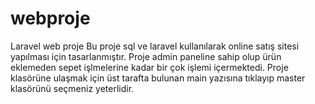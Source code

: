 # webproje
Laravel web proje
Bu proje sql ve laravel kullanılarak online satış sitesi yapılması için tasarlanmıştır. Proje admin paneline sahip olup ürün eklemeden sepet işlmelerine kadar bir çok işlemi içermektedi. Proje klasörüne ulaşmak için üst tarafta bulunan main yazısına tıklayıp master klasörünü seçmeniz yeterlidir.

